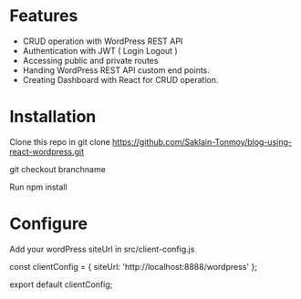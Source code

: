 # Features
* CRUD operation with WordPress REST API
* Authentication with JWT ( Login Logout )
* Accessing public and private routes
* Handing WordPress REST API custom end points.
* Creating Dashboard with React for CRUD operation.

# Installation
Clone this repo in git clone https://github.com/Saklain-Tonmoy/blog-using-react-wordpress.git

git checkout branchname

Run npm install


# Configure
Add your wordPress siteUrl in src/client-config.js

const clientConfig = {
	siteUrl: 'http://localhost:8888/wordpress'
};

export default clientConfig;
